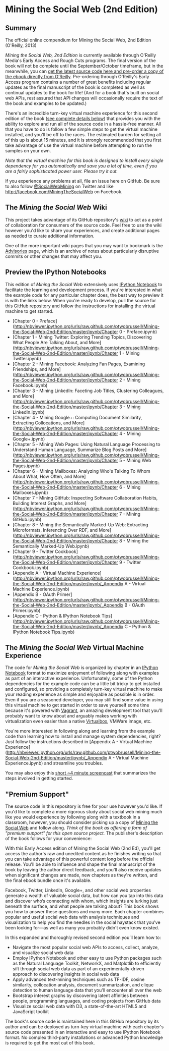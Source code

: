 Mining the Social Web (2nd Edition)
=================================

## Summary

The official online compendium for Mining the Social Web, 2nd Edition (O'Reilly, 2013)

_Mining the Social Web, 2nd Edition_ is currently available through O'Reilly Media's Early Access and Rough Cuts programs. The final version of the book will not be complete until the September/October timeframe, but in the meanwhile, you can [get the latest source code here and pre-order a copy of the ebook directly from O'Reilly](http://bit.ly/135dHfs). Pre-ordering through O'Reilly's Early Access program contains a number of great benefits including regular updates as the final manuscript of the book is completed as well as continual updates to the book for life! (And for a book that's built on social web APIs, rest assured that API changes will occasionally require the text of the book and examples to be updated.)

There's an incredible turn-key virtual machine experience for this second edition of the book ([see complete details below](#the-mining-the-social-web-virtual-machine-experience)) that provides you with the ability to explore and run all of the source code in a hassle-free manner. All that you have to do is follow a few simple steps to get the virtual machine installed, and you'll be off to the races. The estimated burden for setting all of this up is about 15 minutes, and it is strongly recommended that you first take advantage of use the virtual machine before attempting to run the samples on your own.

_Note that the virtual machine for this book is designed to install every single dependency for you automatically and save you a lot of time, even if you are a fairly sophisticated power user. Please try it out._

If you experience any problems at all, file an issue here on GitHub. Be sure to also follow [@SocialWebMining](http://twitter.com/socialwebmining) on Twitter and like http://facebook.com/MiningTheSocialWeb on Facebook.

## The _Mining the Social Web_ Wiki

This project takes advantage of its GitHub repository's [wiki](https://github.com/ptwobrussell/Mining-the-Social-Web-2nd-Edition/wiki) to act as a point of collaboration for consumers of the source code. Feel free to use the wiki however you'd like to share your experiences, and create additional pages as needed to curate additional information.

One of the more important wiki pages that you may want to bookmark is the [Advisories](https://github.com/ptwobrussell/Mining-the-Social-Web-2nd-Edition/wiki/Advisories) page, which is an archive of notes about particularly  disruptive commits or other changes that may affect you.

## Preview the IPython Notebooks

This edition of _Mining the Social Web_ extensively uses [IPython Notebook](http://ipython.org/notebook.html) to facilitate the learning and development process. If you're interested in what the example code for any particular chapter does, the best way to preview it is with the links below. When you're ready to develop, pull the source for this GitHub repository and follow the instructions for installing the virtual machine to get started.

* [Chapter 0 - Preface](http://nbviewer.ipython.org/urls/raw.github.com/ptwobrussell/Mining-the-Social-Web-2nd-Edition/master/ipynb/Chapter 0 - Preface.ipynb)
* [Chapter 1 - Mining Twitter: Exploring Trending Topics, Discovering What People Are Talking About, and More](http://nbviewer.ipython.org/urls/raw.github.com/ptwobrussell/Mining-the-Social-Web-2nd-Edition/master/ipynb/Chapter 1 - Mining Twitter.ipynb)
* [Chapter 2 - Mining Facebook: Analyzing Fan Pages, Examining Friendships, and More](http://nbviewer.ipython.org/urls/raw.github.com/ptwobrussell/Mining-the-Social-Web-2nd-Edition/master/ipynb/Chapter 2 - Mining Facebook.ipynb)
* [Chapter 3 - Mining LinkedIn: Faceting Job Titles, Clustering Colleagues, and More](http://nbviewer.ipython.org/urls/raw.github.com/ptwobrussell/Mining-the-Social-Web-2nd-Edition/master/ipynb/Chapter 3 - Mining LinkedIn.ipynb)
* [Chapter 4 - Mining Google+: Computing Document Similarity, Extracting Collocations, and More](http://nbviewer.ipython.org/urls/raw.github.com/ptwobrussell/Mining-the-Social-Web-2nd-Edition/master/ipynb/Chapter 4 - Mining Google+.ipynb)
* [Chapter 5 - Mining Web Pages: Using Natural Language Processing to Understand Human Language, Summarize Blog Posts and More](http://nbviewer.ipython.org/urls/raw.github.com/ptwobrussell/Mining-the-Social-Web-2nd-Edition/master/ipynb/Chapter 5 - Mining Web Pages.ipynb)
* [Chapter 6 - Mining Mailboxes: Analyzing Who's Talking To Whom About What, How Often, and More](http://nbviewer.ipython.org/urls/raw.github.com/ptwobrussell/Mining-the-Social-Web-2nd-Edition/master/ipynb/Chapter 6 - Mining Mailboxes.ipynb)
* [Chapter 7 - Mining GitHub: Inspecting Software Collaboration Habits, Building Interest Graphs, and More](http://nbviewer.ipython.org/urls/raw.github.com/ptwobrussell/Mining-the-Social-Web-2nd-Edition/master/ipynb/Chapter 7 - Mining GitHub.ipynb)
* [Chapter 8 - Mining the Semantically Marked-Up Web: Extracting Microformats, Inferencing Over RDF, and More](http://nbviewer.ipython.org/urls/raw.github.com/ptwobrussell/Mining-the-Social-Web-2nd-Edition/master/ipynb/Chapter 8 - Mining the Semantically Marked-Up Web.ipynb)
* [Chapter 9 - Twitter Cookbook](http://nbviewer.ipython.org/urls/raw.github.com/ptwobrussell/Mining-the-Social-Web-2nd-Edition/master/ipynb/Chapter 9 - Twitter Cookbook.ipynb)
* [Appendix A - Virtual Machine Experience](http://nbviewer.ipython.org/urls/raw.github.com/ptwobrussell/Mining-the-Social-Web-2nd-Edition/master/ipynb/_Appendix A - Virtual Machine Experience.ipynb)
* [Appendix B - OAuth Primer](http://nbviewer.ipython.org/urls/raw.github.com/ptwobrussell/Mining-the-Social-Web-2nd-Edition/master/ipynb/_Appendix B - OAuth Primer.ipynb)
* [Appendix C - Python & IPython Notebook Tips](http://nbviewer.ipython.org/urls/raw.github.com/ptwobrussell/Mining-the-Social-Web-2nd-Edition/master/ipynb/_Appendix C - Python & IPython Notebook Tips.ipynb)

## The _Mining the Social Web_ Virtual Machine Experience

The code for _Mining the Social Web_ is organized by chapter in an [IPython Notebook](http://ipython.org/notebook.html) format to maximize enjoyment of following along with examples as part of an interactive experience. Unfortunately, some of the Python dependencies for the example code can be a little bit tricky to get installed and configured, so providing a completely turn-key virtual machine to make your reading experience as simple and enjoyable as possible is in order. Even if you are a seasoned developer, you may still find some value in using this virtual machine to get started in order to save yourself some time because it's powered with [Vagrant](http://vagrantup.com/), an amazing development tool that you'll probably want to know about and arguably makes working with virtualization even easier than a native [Virtualbox](http://www.virtualbox.org/), VMWare image, etc.  

You're more interested in following along and learning from the example code than learning how to install and manage system dependencies, right? Just follow the instructions described in  [Appendix A - Virtual Machine Experience](http://nbviewer.ipython.org/urls/raw.github.com/ptwobrussell/Mining-the-Social-Web-2nd-Edition/master/ipynb/_Appendix A - Virtual Machine Experience.ipynb) and streamline you troubles.

You may also enjoy this [short ~4 minute screencast](https://www.youtube.com/watch?v=0m0PI9TGf3w) that summarizes the steps involved in getting started.

## "Premium Support"

The source code in this repository is free for your use however you'd like. If you'd like to complete a more rigorous study about social web mining much like you would experience by following along with a textbook in a classroom, however, you should consider picking up a copy of [Mining the Social Web](http://bit.ly/135dHfs) and follow along. _Think of the book as offering a form of "premium support" for this open source project._ The publisher's description of the book follows for your convenience:

With this Early Access edition of Mining the Social Web (2nd Ed), you'll get access the author's raw and unedited content as he finishes writing so that you can take advantage of this powerful content long before the official release. You'll be able to influence and shape the final manuscript of the book by leaving the author direct feedback, and you'll also receive updates when significant changes are made, new chapters as they're written, and the final ebook bundle once it's available.

Facebook, Twitter, LinkedIn, Google+, and other social web properties generate a wealth of valuable social data, but how can you tap into this data and discover who’s connecting with whom, which insights are lurking just beneath the surface, and what people are talking about? This book shows you how to answer these questions and many more. Each chapter combines popular and useful social web data with analysis techniques and visualization to help you find the needles in the social haystack that you've been looking for—as well as many you probably didn't even know existed. 

In this expanded and thoroughly revised second edition you’ll learn how to:

* Navigate the most popular social web APIs to access, collect, analyze, and visualize social web data
* Employ IPython Notebook and other easy to use Python packages such as the Natural Language Toolkit, NetworkX, and Matplotlib to efficiently sift through social web data as part of an experimentally-driven approach to discovering insights in social web data
* Apply advanced text-mining techniques such as TF-IDF, cosine similarity, collocation analysis, document summarization, and clique detection to human language data that you'll encounter all over the web
* Bootstrap interest graphs by discovering latent affinities between people, programming languages, and coding projects from GitHub data
* Visualize social web data with D3, a state-of-the-art HTML5 and JavaScript toolkit

The book's source code is maintained here in this GitHub repository by its author and can be deployed as turn-key virtual machine with each chapter's source code presented in an interactive and easy to use IPython Notebook format. No complex third-party installations or advanced Python knowledge is required to get the most out of this book.
